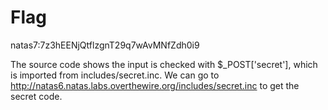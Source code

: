 # Flag
natas7:7z3hEENjQtflzgnT29q7wAvMNfZdh0i9

The source code shows the input is checked with $_POST['secret'], which is imported from includes/secret.inc.
We can go to http://natas6.natas.labs.overthewire.org/includes/secret.inc to get the secret code.

<?
$secret = "FOEIUWGHFEEUHOFUOIU";
?>